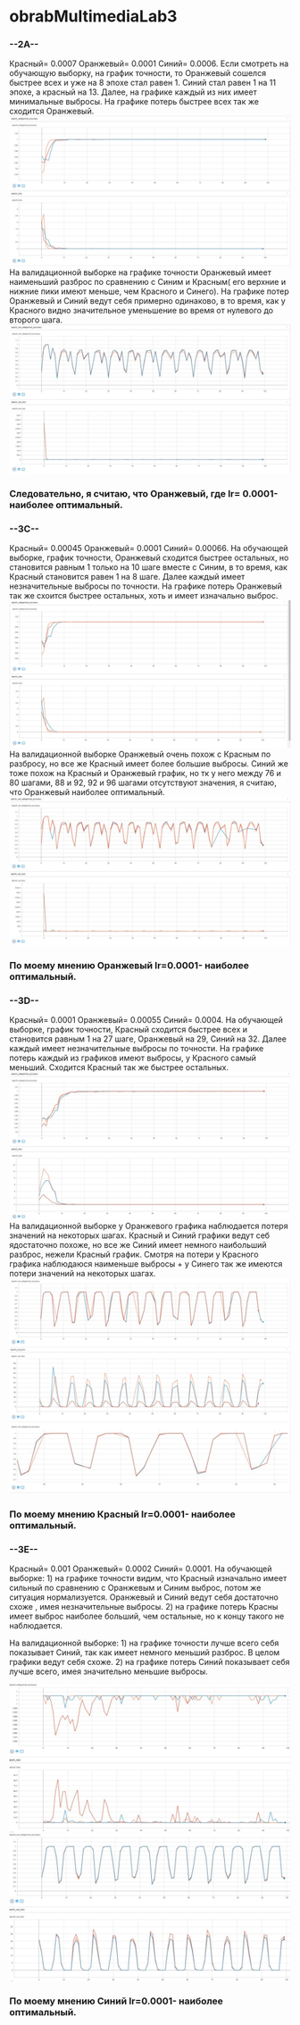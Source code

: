 # obrabMultimediaLab3
### --2А--
Красный= 0.0007
Оранжевый= 0.0001
Синий= 0.0006.
Если смотреть на обучающую выборку, на график точности,  то Оранжевый сошелся быстрее всех и уже на 8 эпохе стал равен 1. Синий стал равен
1 на 11 эпохе, а красный на 13. Далее, на графике каждый из них имеет минимальные выбросы.
На графике потерь быстрее всех так же сходится Оранжевый. 
![1](https://github.com/IGRICHINSKYBSU/obrabMultimediaLab3/raw/master/2a_1.jpg) 
На валидационной выборке на графике точности Оранжевый имеет наименьший разброс по сравнению с Синим и Красным( его верхние и нижние пики
имеют меньше, чем Красного и Синего). На графике потер Оранжевый и Синий ведут себя примерно одинаково, в то время, как у Красного видно 
значительное уменьшение во время от нулевого до второго шага.
![1](https://github.com/IGRICHINSKYBSU/obrabMultimediaLab3/raw/master/2a_2.jpg) 
### Следовательно, я считаю, что Оранжевый, где lr= 0.0001- наиболее оптимальный.



### --3С--
Красный= 0.00045
Оранжевый= 0.0001
Синий= 0.00066.
На обучающей выборке, график точности, Оранжевый сходится быстрее остальных, но становится равным 1 только на 10 шаге вместе с Синим, в то
время, как Красный становится равен 1 на 8 шаге. Далее каждый имеет незначительные выбросы по точности. На графике потерь Оранжевый так же схоится быстрее
остальных, хоть и имеет изначально выброс.
![1](https://github.com/IGRICHINSKYBSU/obrabMultimediaLab3/raw/master/3c_1.jpg) 
На валидационной выборке Оранжевый очень похож с Красным по разбросу, но все же Красный имеет более большие выбросы. Синий же тоже похож 
на Красный и Оранжевый график, но тк у него между 76 и 80 шагами, 88 и 92, 92 и 96 шагами отсутствуют значения, я считаю, что Оранжевый 
наиболее оптимальный.
![1](https://github.com/IGRICHINSKYBSU/obrabMultimediaLab3/raw/master/3c_2.jpg) 
### По моему мнению Оранжевый lr=0.0001- наиболее оптимальный.


### --3D--
Красный= 0.0001
Оранжевый= 0.00055
Синий= 0.0004.
На обучающей выборке, график точности, Красный сходится быстрее всех и становится равным 1 на 27 шаге, Оранжевый на 29, Синий на 32.
Далее каждый имеет незначительные выбросы по точности. На графике потерь каждый из графиков имеют выбросы, у Красного самый меньший. Сходится Красный 
так же быстрее остальных.
![1](https://github.com/IGRICHINSKYBSU/obrabMultimediaLab3/raw/master/3d_1.jpg) 
На валидационной выборке у Оранжевого графика наблюдается потеря значений на некоторых шагах. Красный и Синий графики ведут себ ядостаточно похоже,
но все же Синий имеет немного наибольший разброс, нежели Красный график. Смотря на потери у Красного графика наблюдаюся наименьше выбросы + у Синего
так же имеются потери значений на некоторых шагах.
![1](https://github.com/IGRICHINSKYBSU/obrabMultimediaLab3/raw/master/3d_2.jpg) 
![1](https://github.com/IGRICHINSKYBSU/obrabMultimediaLab3/raw/master/3d_3.jpg) 
### По моему мнению Красный lr=0.0001- наиболее оптимальный.

### --3E--
Красный= 0.001
Оранжевый= 0.0002
Синий= 0.0001.
На обучающей выборке: 1) на графике точности видим, что Красный изначально имеет сильный по сравнению с Оранжевым и Синим выброс, потом же ситуация нормализуется. Оранжевый и Синий ведут себя достаточно схоже , имея незначительные выбросы. 2) на графике потерь Красны имеет выброс наиболее больший, чем остальные, но к концу такого не наблюдается.

На валидационной выборке: 1) на графике точности лучше всего себя показывает Синий, так как имеет немного меньший разброс. В целом графики ведут себя схоже. 2) на графике потерь Синий показывает себя лучше всего, имея значительно меньшие выбросы.

![1](https://github.com/IGRICHINSKYBSU/obrabMultimediaLab3/raw/master/3e_1.jpg) 
![1](https://github.com/IGRICHINSKYBSU/obrabMultimediaLab3/raw/master/3e_2.jpg) 
### По моему мнению Синий lr=0.0001- наиболее оптимальный.
